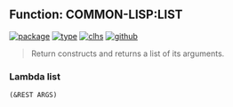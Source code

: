## Function: COMMON-LISP:LIST
[![package](https://img.shields.io/badge/Package-COMMON--LISP-5f9ea0.svg?style=social&colorA=999999)](../) [![type](https://img.shields.io/badge/Type-Function-5f9ea0.svg?style=social&colorA=999999)](../#function) [![clhs](https://img.shields.io/badge/CLHS-LIST-5f9ea0.svg?style=social&colorA=999999)](http://www.lispworks.com/documentation/HyperSpec/Body/a_list.htm) [![github](https://img.shields.io/badge/GitHub-View_the_source-5f9ea0.svg?style=social&colorA=999999&logo=github)](https://github.com/sbcl/sbcl/blob/master/src/code/list.lisp/) 

> Return constructs and returns a list of its arguments.

### Lambda list
```
(&REST ARGS)
```
